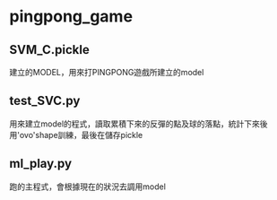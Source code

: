 # pingpong_game
## SVM_C.pickle
  建立的MODEL，用來打PINGPONG遊戲所建立的model
## test_SVC.py
  用來建立model的程式，讀取累積下來的反彈的點及球的落點，統計下來後用'ovo'shape訓練，最後在儲存pickle
## ml_play.py
  跑的主程式，會根據現在的狀況去調用model
  
